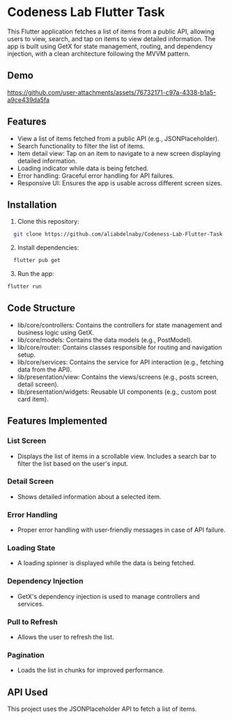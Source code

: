 # Codeness Lab Flutter Task
This Flutter application fetches a list of items from a public API, allowing users to view, search, and tap on items to view detailed information. The app is built using GetX for state management, routing, and dependency injection, with a clean architecture following the MVVM pattern.

## Demo
https://github.com/user-attachments/assets/76732171-c97a-4338-b1a5-a9ce439da5fa

## Features
* View a list of items fetched from a public API (e.g., JSONPlaceholder).
* Search functionality to filter the list of items.
* Item detail view: Tap on an item to navigate to a new screen displaying detailed information.
* Loading indicator while data is being fetched.
* Error handling: Graceful error handling for API failures.
* Responsive UI: Ensures the app is usable across different screen sizes.

## Installation

1) Clone this repository:

```bash
  git clone https://github.com/aliabdelnaby/Codeness-Lab-Flutter-Task
```
2) Install dependencies:

```bash
  flutter pub get
```
3) Run the app:

```bash
flutter run
```
## Code Structure
* lib/core/controllers: Contains the controllers for state management and business logic using GetX.
* lib/core/models: Contains the data models (e.g., PostModel).
* lib/core/router: Contains classes responsible for routing and navigation setup.
* lib/core/services: Contains the service for API interaction (e.g., fetching data from the API).
* lib/presentation/view: Contains the views/screens (e.g., posts screen, detail screen).
* lib/presentation/widgets: Reusable UI components (e.g., custom post card item).

## Features Implemented
### List Screen
* Displays the list of items in a scrollable view.
Includes a search bar to filter the list based on the user's input.
### Detail Screen
* Shows detailed information about a selected item.
### Error Handling
* Proper error handling with user-friendly messages in case of API failure.
### Loading State
* A loading spinner is displayed while the data is being fetched.
### Dependency Injection
* GetX's dependency injection is used to manage controllers and services.
### Pull to Refresh
* Allows the user to refresh the list.
### Pagination
* Loads the list in chunks for improved performance.

## API Used
This project uses the JSONPlaceholder API to fetch a list of items.
